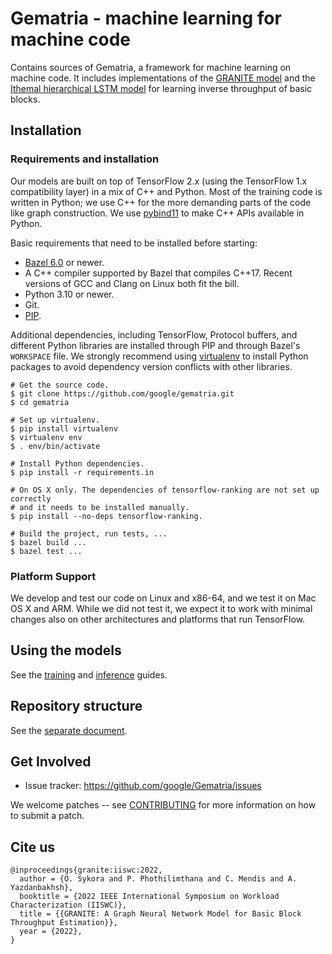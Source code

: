 # Gematria - machine learning for machine code

Contains sources of Gematria, a framework for machine learning on machine code.
It includes implementations of the
[GRANITE model](https://arxiv.org/abs/2210.03894) and the
[Ithemal hierarchical LSTM model](https://arxiv.org/abs/1808.07412) for learning
inverse throughput of basic blocks.

## Installation

### Requirements and installation

Our models are built on top of TensorFlow 2.x (using the TensorFlow 1.x
compatibility layer) in a mix of C++ and Python. Most of the training code is
written in Python; we use C++ for the more demanding parts of the code like
graph construction. We use [pybind11](https://github.com/pybind/pybind11) to
make C++ APIs available in Python.

Basic requirements that need to be installed before starting:

*   [Bazel 6.0](https://bazel.build) or newer.
*   A C++ compiler supported by Bazel that compiles C++17. Recent versions of
    GCC and Clang on Linux both fit the bill.
*   Python 3.10 or newer.
*   Git.
*   [PIP](https://pypi.org/project/pip/).

Additional dependencies, including TensorFlow, Protocol buffers, and different
Python libraries are installed through PIP and through Bazel's `WORKSPACE` file.
We strongly recommend using
[virtualenv](https://pypi.org/project/virtualenv/) to install Python packages to
avoid dependency version conflicts with other libraries.

```shell
# Get the source code.
$ git clone https://github.com/google/gematria.git
$ cd gematria

# Set up virtualenv.
$ pip install virtualenv
$ virtualenv env
$ . env/bin/activate

# Install Python dependencies.
$ pip install -r requirements.in

# On OS X only. The dependencies of tensorflow-ranking are not set up correctly
# and it needs to be installed manually.
$ pip install --no-deps tensorflow-ranking.

# Build the project, run tests, ...
$ bazel build ...
$ bazel test ...
```

### Platform Support

We develop and test our code on Linux and x86-64, and we test it on Mac OS X and
ARM. While we did not test it, we expect it to work with minimal changes also on
other architectures and platforms that run TensorFlow.

## Using the models

See the [training](g3doc/training.md) and [inference](g3doc/inference-api.md)
guides.

## Repository structure

See the [separate document](g3doc/code-structure.md).

## Get Involved

*   Issue tracker: https://github.com/google/Gematria/issues

We welcome patches -- see [CONTRIBUTING](CONTRIBUTING) for more information on
how to submit a patch.

## Cite us

```
@inproceedings{granite:iiswc:2022,
  author = {O. Sykora and P. Phothilimthana and C. Mendis and A. Yazdanbakhsh},
  booktitle = {2022 IEEE International Symposium on Workload Characterization (IISWC)},
  title = {{GRANITE: A Graph Neural Network Model for Basic Block Throughput Estimation}},
  year = {2022},
}
```
